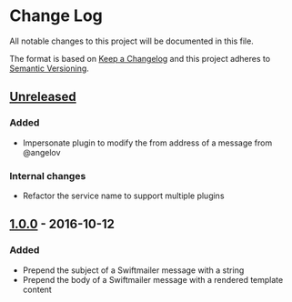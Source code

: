 # Change Log
All notable changes to this project will be documented in this file.

The format is based on [Keep a Changelog](http://keepachangelog.com/) 
and this project adheres to [Semantic Versioning](http://semver.org/).

## [Unreleased]
### Added
- Impersonate plugin to modify the from address of a message from @angelov

### Internal changes
- Refactor the service name to support multiple plugins

## [1.0.0] - 2016-10-12
### Added
- Prepend the subject of a Swiftmailer message with a string
- Prepend the body of a Swiftmailer message with a rendered template content

[Unreleased]: https://github.com/pixelart/swiftmailer-manipulator-bundle/compare/1.0.0...HEAD
[1.0.0]: https://github.com/pixelart/swiftmailer-manipulator-bundle/compare/d413443...1.0.0

